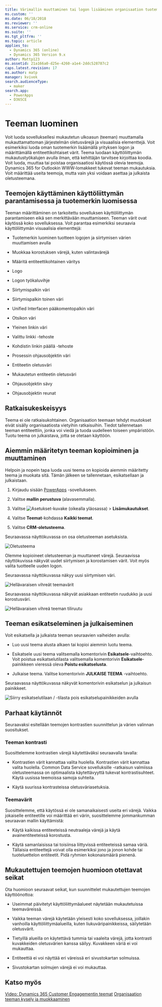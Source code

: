 ```yaml
---
title: Värimallin muuttaminen tai logon lisääminen organisaation tuotemerkkiä vastaavaksi | MicrosoftDocs
ms.custom: ''
ms.date: 06/18/2018
ms.reviewer: ''
ms.service: crm-online
ms.suite: ''
ms.tgt_pltfrm: ''
ms.topic: article
applies_to:
  - Dynamics 365 (online)
  - Dynamics 365 Version 9.x
author: Mattp123
ms.assetid: 21a166a0-d25e-4260-a1e4-2ddc528787c2
caps.latest.revision: 17
ms.author: matp
manager: kvivek
search.audienceType:
  - maker
search.app:
  - PowerApps
  - D365CE
---
```

# <a name="create-a-theme"></a>Teeman luominen

Voit luoda sovelluksellesi mukautetun ulkoasun (teeman) muuttamalla mukauttamattoman järjestelmän oletusvärejä ja visuaalisia elementtejä. Voit esimerkiksi luoda oman tuotemerkin lisäämällä yrityksen logon ja määrittämällä entiteettikohtaiset värit. Teema luodaan käyttöliittymän mukautustyökalujen avulla ilman, että kehittäjän tarvitsee kirjoittaa koodia. Voit luoda, muuttaa tai poistaa organisaatiosi käytössä olevia teemoja. Dynamics 365 for Outlookin WWW-lomakkeet tukevat teeman mukautuksia. Voit määrittää useita teemoja, mutta vain yksi voidaan asettaa ja julkaista oletusteemana.  
  
<a name="UseThemes"></a>   
## <a name="use-themes-to-enhance-the-user-interface-and-create-your-product-branding"></a>Teemojen käyttäminen käyttöliittymän parantamisessa ja tuotemerkin luomisessa  
 Teeman määrittäminen on tarkoitettu sovelluksen käyttöliittymän parantamiseen eikä sen merkittävään muuttamiseen. Teeman värit ovat käytössä koko sovelluksessa. Voit parantaa esimerkiksi seuraavia käyttöliittymän visuaalisia elementtejä:  
  
-   Tuotemerkin luominen tuotteen logojen ja siirtymisen värien muuttamisen avulla  
  
-   Muokkaa korostuksen värejä, kuten valintavärejä  
  
-   Määritä entiteettikohtainen väritys  
    
-   Logo  
  
-   Logon työkaluvihje  
  
-   Siirtymispalkin väri  
  
-   Siirtymispalkin toinen väri

-   Unified Interfacen pääkomentopalkin väri
  
-   Otsikon väri  
  
-   Yleinen linkin väri  
  
-   Valittu linkki -tehoste  
  
-   Kohdistin linkin päällä -tehoste  
  
-   Prosessin ohjausobjektin väri  
  
-   Entiteetin oletusväri  
  
-   Mukautetun entiteetin oletusväri  
  
-   Ohjausobjektin sävy  
  
-   Ohjausobjektin reunat  
  
<a name="Solution"></a>   
## <a name="solution-awareness"></a>Ratkaisukeskeisyys  
 Teema ei ole ratkaisukohtainen. Organisaation teemaan tehdyt muutokset eivät sisälly organisaatiosta vietyihin ratkaisuihin. Tiedot tallennetaan teeman entiteettiin, jonka voi viedä ja tuoda uudelleen toiseen ympäristöön. Tuotu teema on julkaistava, jotta se otetaan käyttöön.  
  
<a name="CloneAlter"></a>   
## <a name="copy-and-alter-the-existing-theme"></a>Aiemmin määritetyn teeman kopioiminen ja muuttaminen  
 Helpoin ja nopein tapa luoda uusi teema on kopioida aiemmin määritetty teema ja muokata sitä. Tämän jälkeen se tallennetaan, esikatsellaan ja julkaistaan. 
 
1.  Kirjaudu sisään [PowerApps](https://web.powerapps.com/?utm_source=padocs&utm_medium=linkinadoc&utm_campaign=referralsfromdoc) -sovellukseen.

2.  Valitse **mallin perustuva** (alavasemmalla). 

3.  Valitse ![Asetukset-kuvake](../model-driven-apps/media/powerapps-gear.png) (oikealla yläosassa) > **Lisämukautukset**. 

4. Valitse **Teemat**-kohdassa **Kaikki teemat**. 

5. Valitse **CRM-oletusteema**. 

Seuraavassa näyttökuvassa on osa oletusteeman asetuksista.  
  
![Oletusteema](media/default-theme.png) 
  
 Olemme kopioineet oletusteeman ja muuttaneet värejä. Seuraavissa näyttökuvissa näkyvät uudet siirtymisen ja korostamisen värit. Voit myös valita tuotteelle uuden logon.  
  
 Seuraavassa näyttökuvassa näkyy uusi siirtymisen väri.  
  
 ![Hellävaraisen vihreät teemavärit](media/theme-gentle-green.png "Hellävaraisen vihreät teemavärit")  
  
 Seuraavassa näyttökuvassa näkyvät asiakkaan entiteetin ruudukko ja uusi korostusväri.  
  
 ![Hellävaraisen vihreä teeman tiliruutu](media/themes-gentle-green-account-grid.png "Hellävaraisen vihreä teeman tiliruutu")  
  
<a name="Publish"></a>   
## <a name="preview-and-publish-a-theme"></a>Teeman esikatseleminen ja julkaiseminen  
 Voit esikatsella ja julkaista teeman seuraavien vaiheiden avulla:  
  
-   Luo uusi teema alusta alkaen tai kopioi aiemmin luotu teema.  
  
-   Esikatsele uusi teema valitsemalla komentorivin **Esikatsele**-vaihtoehto. Voit poistua esikatselutilasta valitsemalla komentorivin **Esikatsele**-painikkeen vieressä oleva **Poistu esikatselusta**.  
  
-   Julkaise teema. Valitse komentorivin **JULKAISE TEEMA** -vaihtoehto.  
  
 Seuraavassa näyttökuvassa näkyvät komentorivin esikatselun ja julkaisun painikkeet.  
  
 ![Siirry esikatselutilaan / -tilasta pois esikatselupainikkeiden avulla](media/themes-preview-buttons.PNG "Siirry esikatselutilaan / -tilasta pois esikatselupainikkeiden avulla")  
  
<a name="BestPracticies"></a>   
## <a name="best-practices"></a>Parhaat käytännöt  
 Seuraavaksi esitellään teemojen kontrastien suunnittelun ja värien valinnan suositukset.  
  
### <a name="theme-contrast"></a>Teeman kontrasti  
 Suosittelemme kontrastien värejä käytettäväksi seuraavalla tavalla:  
  
-   Kontrastien värit kannattaa valita huolella. Kontrastien värit kannattaa valita huolella. Common Data Service sovelluksille -ratkaisun valmiissa oletusteemassa on optimaalista käytettävyyttä tukevat kontrastisuhteet. Käytä uusissa teemoissa samoja suhteita.  
  
-   Käytä suurissa kontrasteissa oletusväriasetuksia.  
  
### <a name="theme-colors"></a>Teemavärit  
 Suosittelemme, että käytössä ei ole samanaikaisesti useita eri värejä. Vaikka jokaiselle entiteetille voi määrittää eri värin, suosittelemme jommankumman seuraavan mallin käyttämistä:  
  
-   Käytä kaikissa entiteeteissä neutraaleja värejä ja käytä avainentiteeteissä korostusta.  
  
-   Käytä samanlaisissa tai toisiinsa liittyvissä entiteeteissä samaa väriä. Tällaisia entiteettejä voivat olla esimerkiksi jono ja jonon kohde tai tuoteluettelon entiteetit. Pidä ryhmien kokonaismäärä pienenä.  
  
<a name="Considerations"></a>   
## <a name="custom-theme-considerations"></a>Mukautettujen teemojen huomioon otettavat seikat  
 Ota huomioon seuraavat seikat, kun suunnittelet mukautettujen teemojen käyttöönottoa:  
  
-   Useimmat päivitetyt käyttöliittymäalueet näytetään mukautetuissa teemaväreissä.  
  
-   Vaikka teeman värejä käytetään yleisesti koko sovelluksessa, joillakin vanhoilla käyttöliittymäalueilla, kuten liukuväripainikkeissa, säilytetään oletusvärit.  
  
-   Tietyillä alueilla on käytettävä tummia tai vaaleita värejä, jotta kontrasti kuvakkeiden oletusvärien kanssa säilyy. Kuvakkeen väriä ei voi mukauttaa.  
  
-   Entiteettiä ei voi näyttää eri väreissä eri sivustokartan solmuissa.  
  
-   Sivustokartan solmujen värejä ei voi mukauttaa.  
  
## <a name="see-also"></a>Katso myös  
         
 [Video: Dynamics 365 Customer Engagementin teemat](http://go.microsoft.com/fwlink/p/?LinkId=529568) [Organisaation teeman kysely ja muokkaaminen](https://docs.microsoft.com/dynamics365/customer-engagement/developer/customize-dev/query-and-edit-an-organization-theme)

